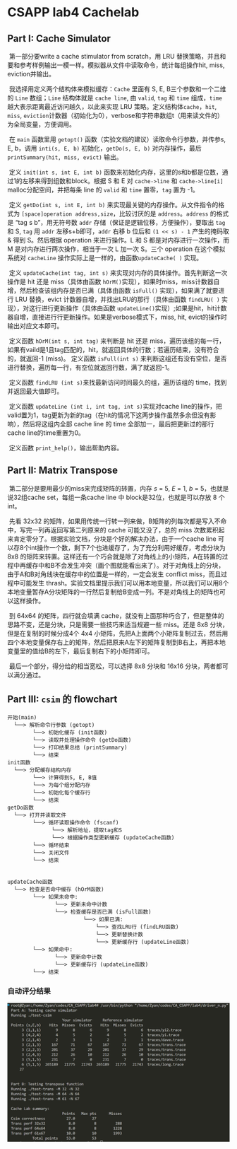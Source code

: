 # CSAPP lab4 Cachelab

## Part I:  Cache Simulator

​	第一部分要write a cache stimulator from scratch，用 LRU 替换策略，并且和要和参考样例输出一模一样。模拟器从文件中读取命令，统计每组操作hit, miss, eviction并输出。

​	我选择用定义两个结构体来模拟缓存：`Cache` 里面有 S, E, B三个参数和一个二维的 `Line` 数组；`Line` 结构体就是 `cache line`, 由 `valid`, `tag` 和 `time` 组成，`time` 越大表示距离最近访问越久，以此来实现 LRU 策略。定义结构体`cache`，`hit`, `miss`, `eviction`计数器（初始化为0），verbose和字符串数组t（用来读文件的）为全局变量，方便调用。

​	在 `main` 函数里用 `getopt()` 函数（实验文档的建议）读取命令行参数，并传参s, E, b，调用 `inti(s, E, b)` 初始化，`getDo(s, E, b)` 对内存操作，最后 `printSummary(hit, miss, evict)` 输出。

​	定义 `init(int s, int E, int b)` 函数来初始化内存，这里的s和b都是位数，通过1的左移来得到组数和block。根据 S 和 E 对 `cache->line` 和 `cache->line[i]` malloc分配空间，并把每条 line 的 `valid` 和 `time` 置零，`tag` 置为 -1。

​	定义 `getDo(int s, int E, int b)` 来实现最关键的内存操作。从文件指令的格式为 `[space]operation address,size`，比较讨厌的是 `address`。`address` 的格式是 “tag s b”，用无符号数 `addr` 存储（保证是逻辑位移，方便操作），要取出 `tag` 和 S,  `tag` 用 `addr` 左移s+b即可，`addr` 右移 b 位后和 `(1 << s) - 1` 产生的掩码取 & 得到 S。然后根据 operation 来进行操作。L 和 S 都是对内存进行一次操作，而 M 是对内存进行两次操作，相当于一次 L 加一次 S。三个 operation 在这个模拟系统对 `cacheLine` 操作实际上是一样的，由函数`updateCache( )` 实现。

​	定义 `updateCache(int tag, int s)` 来实现对内存的具体操作。首先判断这一次操作是 hit 还是 miss（具体由函数 `hOrM()`实现），如果时miss，miss计数器自增，然后检查该组内存是否已满（具体由函数 `isFull()` 实现），如果满了就要进行 LRU 替换，evict 计数器自增，并找出LRU的那行（具体由函数 `findLRU( )` 实现），对这行进行更新操作（具体由函数 `updateLine()`实现）;如果是hit，hit计数器自增，直接进行行更新操作。如果是verbose模式下，miss, hit, evict的操作时输出对应文本即可。

​	定义函数 `hOrM(int s, int tag)` 来判断是 hit 还是 miss，遍历该组的每一行，如果有vaild是1且tag匹配的，hit，就返回具体的行数；若遍历结束，没有符合的，就返回-1 (miss)。
定义函数 `isFull(int s)` 来判断这组还有没有空位，是否进行替换，遍历每一行，有空位就返回行数，满了就返回-1。

​	定义函数 `findLRU (int s)`来找最新访问时间最久的组，遍历该组的 time，找到并返回最大值即可。

​	定义函数 `updateLine (int i, int tag, int s)`实现对cache line的操作，把valid置为1，tag更新为新的tag（在hit的情况下这两步操作虽然多余但没有影响），然后将这组内全部 cache line 的 time 全部加一，最后把更新过的那行cache line的time重置为0。

​	定义函数 `print_help()`，输出帮助内容。



## Part II: **Matrix Transpose**

​	第二部分是要用最少的miss来完成矩阵的转置，内存 *s* = 5, *E* = 1, *b* = 5，也就是说32组cache set，每组一条cache line 中 block是32位，也就是可以存放 8 个int。

​	先看 32x32 的矩阵，如果用传统一行转一列来做，B矩阵的列每次都是写入不命中，写完一列再返回写第二列原来的 cache 可能又没了，总的 miss 次数累积起来肯定零分了。根据实验文档，分块是个好的解决办法，由于一个cache line 可以存8个int操作一个数，剩下7个也进缓存了，为了充分利用好缓存，考虑分块为 8x8 的矩阵来转置。这样还有一个巧合就是除了对角线上的小矩阵，A在转置的过程中再缓存中和B不会发生冲突（画个图就能看出来了）。对于对角线上的分块， 由于A和B对角线块在缓存中的位置是一样的，一定会发生 conflict miss，而且过程中可能发生 thrash。实验文档里提示我们可以用本地变量，所以我们可以用8个本地变量暂存A分块矩阵的一行然后复制给B变成一列。不是对角线上的矩阵也可以这样操作。

​	到 64x64 的矩阵，四行就会填满 cache，就没有上面那种巧合了，但是整体的思路不变，还是分块，只是需要一些技巧来适当规避一些 miss。还是 8x8 分块，但是在复制的时候分成4个 4x4 小矩阵，先把A上面两个小矩阵复制过去，然后用四个本地变量保存右上的矩阵，然后把原来A左下的矩阵复制到B右上，再把本地变量里的值给B的左下，最后复制右下的小矩阵即可。

​	最后一个部分，得分给的相当宽松，可以选择 8x8 分块和 16x16 分块，两者都可以满分通过。



## Part III:  `csim` 的 flowchart

```
开始(main)
  └──> 解析命令行参数 (getopt)
        └──> 初始化缓存 (init函数)
        └──> 读取并处理操作命令 (getDo函数)
        └──> 打印结果总结 (printSummary)
        └──> 结束
init函数
  └──> 分配缓存结构内存
        └──> 计算得到S, E, B值
        └──> 为每个组分配内存
        └──> 初始化每个缓存行
        └──> 结束
getDo函数
  └──> 打开并读取文件
        └──> 循环读取操作命令 (fscanf)
              └──> 解析地址，提取tag和S
              └──> 根据操作类型更新缓存 (updateCache函数)
        └──> 循环结束
        └──> 关闭文件
        └──> 结束


updateCache函数
  └──> 检查是否命中缓存 (hOrM函数)
        └──> 如果未命中:
               └──> 更新未命中计数
               └──> 检查缓存是否已满 (isFull函数)
                        └──> 如果已满:
                            └──> 查找LRU行 (findLRU函数)
                            └──> 更新替换计数
                            └──> 更新缓存行 (updateLine函数)
        └──> 如果命中:
               └──> 更新命中计数
               └──> 更新缓存行 (updateLine函数)
        └──> 结束

```



### **自动评分结果**

![image1](./pictures/image1.png)
